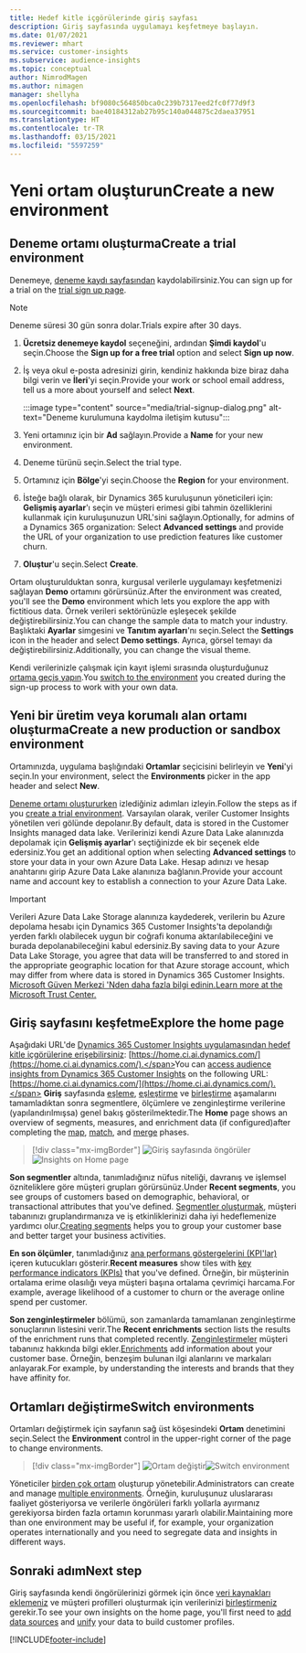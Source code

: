 ```yaml
---
title: Hedef kitle içgörülerinde giriş sayfası
description: Giriş sayfasında uygulamayı keşfetmeye başlayın.
ms.date: 01/07/2021
ms.reviewer: mhart
ms.service: customer-insights
ms.subservice: audience-insights
ms.topic: conceptual
author: NimrodMagen
ms.author: nimagen
manager: shellyha
ms.openlocfilehash: bf9080c564850bca0c239b7317eed2fc0f77d9f3
ms.sourcegitcommit: bae40184312ab27b95c140a044875c2daea37951
ms.translationtype: HT
ms.contentlocale: tr-TR
ms.lasthandoff: 03/15/2021
ms.locfileid: "5597259"
---
```

# <a name="create-a-new-environment"></a><span data-ttu-id="b9441-103">Yeni ortam oluşturun</span><span class="sxs-lookup"><span data-stu-id="b9441-103">Create a new environment</span></span>

## <a name="create-a-trial-environment"></a><span data-ttu-id="b9441-104">Deneme ortamı oluşturma</span><span class="sxs-lookup"><span data-stu-id="b9441-104">Create a trial environment</span></span>

<span data-ttu-id="b9441-105">Denemeye, [deneme kaydı sayfasından](https://dynamics.microsoft.com/get-started/free-trial/?appname=customerinsights) kaydolabilirsiniz.</span><span class="sxs-lookup"><span data-stu-id="b9441-105">You can sign up for a trial on the [trial sign up page](https://dynamics.microsoft.com/get-started/free-trial/?appname=customerinsights).</span></span> 

> [!NOTE]
> <span data-ttu-id="b9441-106">Deneme süresi 30 gün sonra dolar.</span><span class="sxs-lookup"><span data-stu-id="b9441-106">Trials expire after 30 days.</span></span>

1. <span data-ttu-id="b9441-107">**Ücretsiz denemeye kaydol** seçeneğini, ardından **Şimdi kaydol**'u seçin.</span><span class="sxs-lookup"><span data-stu-id="b9441-107">Choose the **Sign up for a free trial** option and select **Sign up now**.</span></span>

1. <span data-ttu-id="b9441-108">İş veya okul e-posta adresinizi girin, kendiniz hakkında bize biraz daha bilgi verin ve **İleri**'yi seçin.</span><span class="sxs-lookup"><span data-stu-id="b9441-108">Provide your work or school email address, tell us a more about yourself and select **Next**.</span></span>

   :::image type="content" source="media/trial-signup-dialog.png" alt-text="Deneme kurulumuna kaydolma iletişim kutusu":::

1. <span data-ttu-id="b9441-110">Yeni ortamınız için bir **Ad** sağlayın.</span><span class="sxs-lookup"><span data-stu-id="b9441-110">Provide a **Name** for your new environment.</span></span> 

1. <span data-ttu-id="b9441-111">Deneme türünü seçin.</span><span class="sxs-lookup"><span data-stu-id="b9441-111">Select the trial type.</span></span>

1. <span data-ttu-id="b9441-112">Ortamınız için **Bölge**'yi seçin.</span><span class="sxs-lookup"><span data-stu-id="b9441-112">Choose the **Region** for your environment.</span></span>

1. <span data-ttu-id="b9441-113">İsteğe bağlı olarak, bir Dynamics 365 kuruluşunun yöneticileri için: **Gelişmiş ayarlar**'ı seçin ve müşteri erimesi gibi tahmin özelliklerini kullanmak için kuruluşunuzun URL'sini sağlayın.</span><span class="sxs-lookup"><span data-stu-id="b9441-113">Optionally, for admins of a Dynamics 365 organization: Select **Advanced settings** and provide the URL of your organization to use prediction features like customer churn.</span></span>

1. <span data-ttu-id="b9441-114">**Oluştur**'u seçin.</span><span class="sxs-lookup"><span data-stu-id="b9441-114">Select **Create**.</span></span> 

<span data-ttu-id="b9441-115">Ortam oluşturulduktan sonra, kurgusal verilerle uygulamayı keşfetmenizi sağlayan **Demo** ortamını görürsünüz.</span><span class="sxs-lookup"><span data-stu-id="b9441-115">After the environment was created, you'll see the **Demo** environment which lets you explore the app with fictitious data.</span></span> <span data-ttu-id="b9441-116">Örnek verileri sektörünüzle eşleşecek şekilde değiştirebilirsiniz.</span><span class="sxs-lookup"><span data-stu-id="b9441-116">You can change the sample data to match your industry.</span></span> <span data-ttu-id="b9441-117">Başlıktaki **Ayarlar** simgesini ve **Tanıtım ayarları**'nı seçin.</span><span class="sxs-lookup"><span data-stu-id="b9441-117">Select the **Settings** icon in the header and select **Demo settings**.</span></span> <span data-ttu-id="b9441-118">Ayrıca, görsel temayı da değiştirebilirsiniz.</span><span class="sxs-lookup"><span data-stu-id="b9441-118">Additionally, you can change the visual theme.</span></span> 

<span data-ttu-id="b9441-119">Kendi verilerinizle çalışmak için kayıt işlemi sırasında oluşturduğunuz [ortama geçiş yapın](#switch-environments).</span><span class="sxs-lookup"><span data-stu-id="b9441-119">You [switch to the environment](#switch-environments) you created during the sign-up process to work with your own data.</span></span>

## <a name="create-a-new-production-or-sandbox-environment"></a><span data-ttu-id="b9441-120">Yeni bir üretim veya korumalı alan ortamı oluşturma</span><span class="sxs-lookup"><span data-stu-id="b9441-120">Create a new production or sandbox environment</span></span>

<span data-ttu-id="b9441-121">Ortamınızda, uygulama başlığındaki **Ortamlar** seçicisini belirleyin ve **Yeni**'yi seçin.</span><span class="sxs-lookup"><span data-stu-id="b9441-121">In your environment, select the **Environments** picker in the app header and select **New**.</span></span>

<span data-ttu-id="b9441-122">[Deneme ortamı oluştururken](#create-a-trial-environment) izlediğiniz adımları izleyin.</span><span class="sxs-lookup"><span data-stu-id="b9441-122">Follow the steps as if you [create a trial environment](#create-a-trial-environment).</span></span> <span data-ttu-id="b9441-123">Varsayılan olarak, veriler Customer Insights yönetilen veri gölünde depolanır.</span><span class="sxs-lookup"><span data-stu-id="b9441-123">By default, data is stored in the Customer Insights managed data lake.</span></span> <span data-ttu-id="b9441-124">Verilerinizi kendi Azure Data Lake alanınızda depolamak için **Gelişmiş ayarlar**'ı seçtiğinizde ek bir seçenek elde edersiniz.</span><span class="sxs-lookup"><span data-stu-id="b9441-124">You get an additional option when selecting **Advanced settings** to store your data in your own Azure Data Lake.</span></span> <span data-ttu-id="b9441-125">Hesap adınızı ve hesap anahtarını girip Azure Data Lake alanınıza bağlanın.</span><span class="sxs-lookup"><span data-stu-id="b9441-125">Provide your account name and account key to establish a connection to your Azure Data Lake.</span></span> 

> [!IMPORTANT]
> <span data-ttu-id="b9441-126">Verileri Azure Data Lake Storage alanınıza kaydederek, verilerin bu Azure depolama hesabı için Dynamics 365 Customer Insights'ta depolandığı yerden farklı olabilecek uygun bir coğrafi konuma aktarılabileceğini ve burada depolanabileceğini kabul edersiniz.</span><span class="sxs-lookup"><span data-stu-id="b9441-126">By saving data to your Azure Data Lake Storage, you agree that data will be transferred to and stored in the appropriate geographic location for that Azure storage account, which may differ from where data is stored in Dynamics 365 Customer Insights.</span></span> [<span data-ttu-id="b9441-127">Microsoft Güven Merkezi 'Nden daha fazla bilgi edinin.</span><span class="sxs-lookup"><span data-stu-id="b9441-127">Learn more at the Microsoft Trust Center.</span></span>](https://www.microsoft.com/trust-center)

## <a name="explore-the-home-page"></a><span data-ttu-id="b9441-128">Giriş sayfasını keşfetme</span><span class="sxs-lookup"><span data-stu-id="b9441-128">Explore the home page</span></span>

<span data-ttu-id="b9441-129">Aşağıdaki URL'de [Dynamics 365 Customer Insights uygulamasından hedef kitle içgörülerine erişebilirsiniz](https://home.ci.ai.dynamics.com/): [https://home.ci.ai.dynamics.com/](https://home.ci.ai.dynamics.com/).</span><span class="sxs-lookup"><span data-stu-id="b9441-129">You can [access audience insights from Dynamics 365 Customer Insights](https://home.ci.ai.dynamics.com/) on the following URL: [https://home.ci.ai.dynamics.com/](https://home.ci.ai.dynamics.com/).</span></span>
<span data-ttu-id="b9441-130">**Giriş** sayfasında [eşleme](map-entities.md), [eşleştirme](match-entities.md) ve [birleştirme](merge-entities.md) aşamalarını tamamladıktan sonra segmentlere, ölçümlere ve zenginleştirme verilerine (yapılandırılmışsa) genel bakış gösterilmektedir.</span><span class="sxs-lookup"><span data-stu-id="b9441-130">The **Home** page shows an overview of segments, measures, and enrichment data (if configured)after completing the [map](map-entities.md), [match](match-entities.md), and [merge](merge-entities.md) phases.</span></span>

> [!div class="mx-imgBorder"] 
> <span data-ttu-id="b9441-131">![Giriş sayfasında öngörüler](media/home-page-insights.png "Giriş sayfasında öngörüler")</span><span class="sxs-lookup"><span data-stu-id="b9441-131">![Insights on Home page](media/home-page-insights.png "Insights on Home page")</span></span>

<span data-ttu-id="b9441-132">**Son segmentler** altında, tanımladığınız nüfus niteliği, davranış ve işlemsel özniteliklere göre müşteri grupları görürsünüz.</span><span class="sxs-lookup"><span data-stu-id="b9441-132">Under **Recent segments**, you see groups of customers based on demographic, behavioral, or transactional attributes that you've defined.</span></span> <span data-ttu-id="b9441-133">[Segmentler oluşturmak](segments.md), müşteri tabanınızı gruplandırmanıza ve iş etkinliklerinizi daha iyi hedeflemenize yardımcı olur.</span><span class="sxs-lookup"><span data-stu-id="b9441-133">[Creating segments](segments.md) helps you to group your customer base and better target your business activities.</span></span>

<span data-ttu-id="b9441-134">**En son ölçümler**, tanımladığınız [ana performans göstergelerini (KPI'lar)](measures.md) içeren kutucukları gösterir.</span><span class="sxs-lookup"><span data-stu-id="b9441-134">**Recent measures** show tiles with [key performance indicators (KPIs)](measures.md) that you've defined.</span></span> <span data-ttu-id="b9441-135">Örneğin, bir müşterinin ortalama erime olasılığı veya müşteri başına ortalama çevrimiçi harcama.</span><span class="sxs-lookup"><span data-stu-id="b9441-135">For example, average likelihood of a customer to churn or the average online spend per customer.</span></span>

<span data-ttu-id="b9441-136">**Son zenginleştirmeler** bölümü, son zamanlarda tamamlanan zenginleştirme sonuçlarının listesini verir.</span><span class="sxs-lookup"><span data-stu-id="b9441-136">The **Recent enrichments** section lists the results of the enrichment runs that completed recently.</span></span> <span data-ttu-id="b9441-137">[Zenginleştirmeler](enrichment-hub.md) müşteri tabanınız hakkında bilgi ekler.</span><span class="sxs-lookup"><span data-stu-id="b9441-137">[Enrichments](enrichment-hub.md) add information about your customer base.</span></span> <span data-ttu-id="b9441-138">Örneğin, benzeşim bulunan ilgi alanlarını ve markaları anlayarak.</span><span class="sxs-lookup"><span data-stu-id="b9441-138">For example, by understanding the interests and brands that they have affinity for.</span></span>

## <a name="switch-environments"></a><span data-ttu-id="b9441-139">Ortamları değiştirme</span><span class="sxs-lookup"><span data-stu-id="b9441-139">Switch environments</span></span>

<span data-ttu-id="b9441-140">Ortamları değiştirmek için sayfanın sağ üst köşesindeki **Ortam** denetimini seçin.</span><span class="sxs-lookup"><span data-stu-id="b9441-140">Select the **Environment** control in the upper-right corner of the page to change environments.</span></span>

> [!div class="mx-imgBorder"] 
> <span data-ttu-id="b9441-141">![Ortam değiştir](media/home-page-environment-switcher.png "Ortam değiştir")</span><span class="sxs-lookup"><span data-stu-id="b9441-141">![Switch environment](media/home-page-environment-switcher.png "Switch environment")</span></span>

<span data-ttu-id="b9441-142">Yöneticiler [birden çok ortam](manage-environments.md) oluşturup yönetebilir.</span><span class="sxs-lookup"><span data-stu-id="b9441-142">Administrators can create and manage [multiple environments](manage-environments.md).</span></span> <span data-ttu-id="b9441-143">Örneğin, kuruluşunuz uluslararası faaliyet gösteriyorsa ve verilerle öngörüleri farklı yollarla ayırmanız gerekiyorsa birden fazla ortamın korunması yararlı olabilir.</span><span class="sxs-lookup"><span data-stu-id="b9441-143">Maintaining more than one environment may be useful if, for example, your organization operates internationally and you need to segregate data and insights in different ways.</span></span>

## <a name="next-step"></a><span data-ttu-id="b9441-144">Sonraki adım</span><span class="sxs-lookup"><span data-stu-id="b9441-144">Next step</span></span>

<span data-ttu-id="b9441-145">Giriş sayfasında kendi öngörülerinizi görmek için önce [veri kaynakları eklemeniz](data-sources.md) ve müşteri profilleri oluşturmak için verilerinizi [birleştirmeniz](data-unification.md) gerekir.</span><span class="sxs-lookup"><span data-stu-id="b9441-145">To see your own insights on the home page, you'll first need to [add data sources](data-sources.md) and [unify](data-unification.md) your data to build customer profiles.</span></span>


[!INCLUDE[footer-include](../includes/footer-banner.md)]